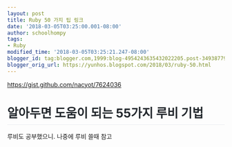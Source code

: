 ```yaml
---
layout: post
title: Ruby 50 가지 팁 링크
date: '2018-03-05T03:25:00.001-08:00'
author: schoolhompy
tags:
- Ruby
modified_time: '2018-03-05T03:25:21.247-08:00'
blogger_id: tag:blogger.com,1999:blog-4954243635432022205.post-349387795461021014
blogger_orig_url: https://yunhos.blogspot.com/2018/03/ruby-50.html
---
```


https://gist.github.com/nacyot/7624036<br /><br /><h1 style="border-bottom: 1px solid rgb(234, 236, 239); box-sizing: border-box; color: #24292e; font-family: -apple-system, system-ui, &quot;Segoe UI&quot;, Helvetica, Arial, sans-serif, &quot;Apple Color Emoji&quot;, &quot;Segoe UI Emoji&quot;, &quot;Segoe UI Symbol&quot;; line-height: 1.25; margin: 24px 0px 16px; padding-bottom: 0.3em;">알아두면 도움이 되는 55가지 루비 기법</h1><div>루비도 공부했으니. 나중에 루비 쓸때 참고</div>